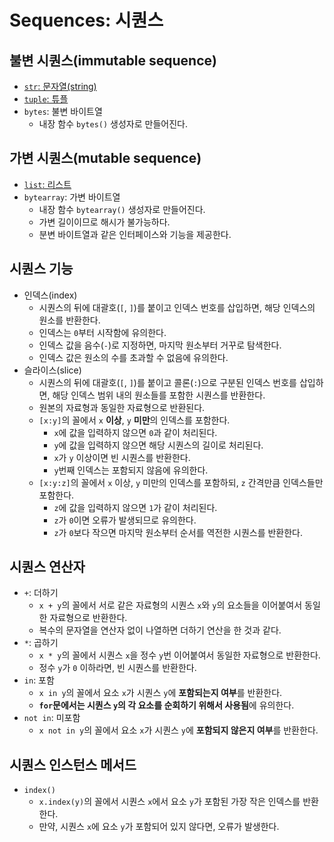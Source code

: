 # Sequences: 시퀀스

## 불변 시퀀스(immutable sequence)

- [`str`: 문자열(string)](./sequence/str.md)
- [`tuple`: 튜플](./sequence/tuple.md)
- `bytes`: 불변 바이트열
  - 내장 함수 `bytes()` 생성자로 만들어진다.

## 가변 시퀀스(mutable sequence)

- [`list`: 리스트](./sequence/list.md)
- `bytearray`: 가변 바이트열
  - 내장 함수 `bytearray()` 생성자로 만들어진다.
  - 가변 길이이므로 해시가 불가능하다.
  - 분변 바이트열과 같은 인터페이스와 기능을 제공한다.

## 시퀀스 기능

- 인덱스(index)
  - 시퀀스의 뒤에 대괄호(`[`, `]`)를 붙이고 인덱스 번호를 삽입하면, 해당 인덱스의 원소를 반환한다.
  - 인덱스는 `0`부터 시작함에 유의한다.
  - 인덱스 값을 음수(`-`)로 지정하면, 마지막 원소부터 거꾸로 탐색한다.
  - 인덱스 값은 원소의 수를 초과할 수 없음에 유의한다.
- 슬라이스(slice)
  - 시퀀스의 뒤에 대괄호(`[`, `]`)를 붙이고 콜론(`:`)으로 구분된 인덱스 번호를 삽입하면, 해당 인덱스 범위 내의 원소들를 포함한 시퀀스를 반환한다.
  - 원본의 자료형과 동일한 자료형으로 반환된다.
  - `[x:y]`의 꼴에서 `x` **이상**, `y` **미만**의 인덱스를 포함한다.
    - `x`에 값을 입력하지 않으면 `0`과 같이 처리된다.
    - `y`에 값을 입력하지 않으면 해당 시퀀스의 길이로 처리된다.
    - `x`가 `y` 이상이면 빈 시퀀스를 반환한다.
    - `y`번째 인덱스는 포함되지 않음에 유의한다.
  - `[x:y:z]`의 꼴에서 `x` 이상, `y` 미만의 인덱스를 포함하되, `z` 간격만큼 인덱스들만 포함한다.
    - `z`에 값을 입력하지 않으면 `1`가 같이 처리된다.
    - `z`가 `0`이면 오류가 발생되므로 유의한다.
    - `z`가 `0`보다 작으면 마지막 원소부터 순서를 역전한 시퀀스를 반환한다.

## 시퀀스 연산자

- `+`: 더하기
  - `x + y`의 꼴에서 서로 같은 자료형의 시퀀스 `x`와 `y`의 요소들을 이어붙여서 동일한 자료형으로 반환한다.
  - 복수의 문자열을 연산자 없이 나열하면 더하기 연산을 한 것과 같다.
- `*`: 곱하기
  - `x * y`의 꼴에서 시퀀스 `x`을 정수 `y`번 이어붙여서 동일한 자료형으로 반환한다.
  - 정수 `y`가 `0` 이하라면, 빈 시퀀스를 반환한다.
- `in`: 포함
  - `x in y`의 꼴에서 요소 `x`가 시퀀스 `y`에 **포함되는지 여부**를 반환한다.
  - **`for`문에서는 시퀀스 `y`의 각 요소를 순회하기 위해서 사용됨**에 유의한다.
- `not in`: 미포함
  - `x not in y`의 꼴에서 요소 `x`가 시퀀스 `y`에 **포함되지 않은지 여부**를 반환한다.

## 시퀀스 인스턴스 메서드

- `index()`
  - `x.index(y)`의 꼴에서 시퀀스 `x`에서 요소 `y`가 포함된 가장 작은 인덱스를 반환한다.
  - 만약, 시퀀스 `x`에 요소 `y`가 포함되어 있지 않다면, 오류가 발생한다.
